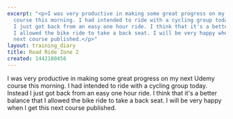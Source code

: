 ```yaml
---
excerpt: "<p>I was very productive in making some great progress on my next Udemy
  course this morning. I had intended to ride with a cycling group today. Instead
  I just got back from an easy one hour ride. I think that it's a better balance that
  I allowed the bike ride to take a back seat. I will be very happy when I get this
  next course published.</p>"
layout: training_diary
title: Road Ride Zone 2
created: 1442180456
---
```

<p>I was very productive in making some great progress on my next Udemy course this morning. I had intended to ride with a cycling group today. Instead I just got back from an easy one hour ride. I think that it's a better balance that I allowed the bike ride to take a back seat. I will be very happy when I get this next course published.</p>
